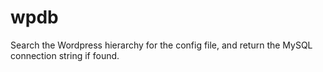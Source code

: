 # wpdb
Search the Wordpress hierarchy for the config file, and return the MySQL connection string if found.
